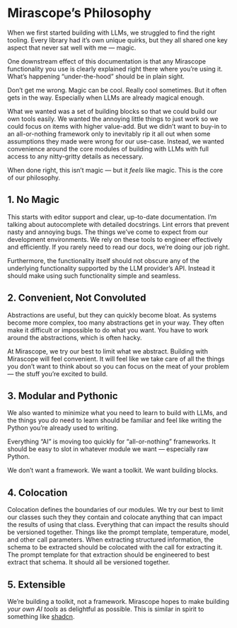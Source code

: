 # Mirascope’s Philosophy

When we first started building with LLMs, we struggled to find the right tooling. Every library had it’s own unique quirks, but they all shared one key aspect that never sat well with me — magic.

One downstream effect of this documentation is that any Mirascope functionality you use is clearly explained right there where you’re using it. What’s happening “under-the-hood” should be in plain sight.

Don’t get me wrong. Magic can be cool. Really cool sometimes. But it often gets in the way. Especially when LLMs are already magical enough.

What we wanted was a set of building blocks so that we could build our own tools easily. We wanted the annoying little things to just work so we could focus on items with higher value-add. But we didn’t want to buy-in to an all-or-nothing framework only to inevitably rip it all out when some assumptions they made were wrong for our use-case. Instead, we wanted convenience around the core modules of building with LLMs with full access to any nitty-gritty details as necessary.

When done right, this isn’t magic — but it *feels* like magic. This is the core of our philosophy.

## 1. No Magic

This starts with editor support and clear, up-to-date documentation. I’m talking about autocomplete with detailed docstrings. Lint errors that prevent nasty and annoying bugs. The things we’ve come to expect from our development environments. We rely on these tools to engineer effectively and efficiently. If you rarely need to read our docs, we’re doing our job right.

Furthermore, the functionality itself should not obscure any of the underlying functionality supported by the LLM provider’s API. Instead it should make using such functionality simple and seamless.

## 2. Convenient, Not Convoluted

Abstractions are useful, but they can quickly become bloat. As systems become more complex, too many abstractions get in your way. They often make it difficult or impossible to do what you want. You have to work around the abstractions, which is often hacky.

At Mirascope, we try our best to limit what we abstract. Building with Mirascope will feel convenient. It will feel like we take care of all the things you don’t want to think about so you can focus on the meat of your problem — the stuff you’re excited to build.

## 3. Modular and Pythonic

We also wanted to minimize what you need to learn to build with LLMs, and the things you *do* need to learn should be familiar and feel like writing the Python you’re already used to writing.

Everything “AI” is moving too quickly for “all-or-nothing” frameworks. It should be easy to slot in whatever module we want — especially raw Python.

We don’t want a framework. We want a toolkit. We want building blocks.

## 4. Colocation

Colocation defines the boundaries of our modules. We try our best to limit our classes such they they contain and colocate anything that can impact the results of using that class. Everything that can impact the results should be versioned together. Things like the prompt template, temperature, model, and other call parameters. When extracting structured information, the schema to be extracted should be colocated with the call for extracting it. The prompt template for that extraction should be engineered to best extract that schema. It should all be versioned together.

## 5. Extensible

We’re building a toolkit, not a framework. Mirascope hopes to make building *your own AI tools* as delightful as possible. This is similar in spirit to something like [shadcn](https://ui.shadcn.com/).
